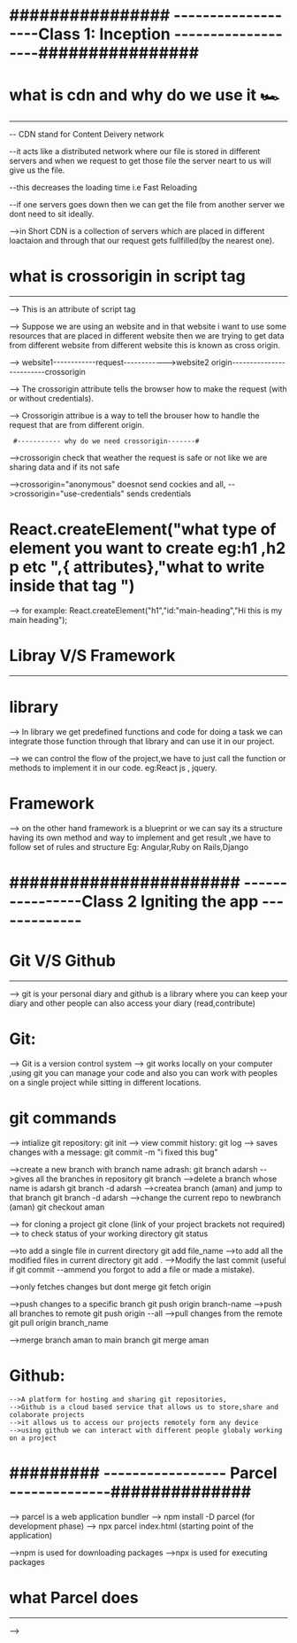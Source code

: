 # ################ -------------------Class 1: Inception -------------------################

# what is cdn and why do we use it 🏎
--------------------------------------

-- CDN stand for Content Deivery network 

--it acts like a distributed network where our file is stored in different servers and when we request to get those file the server neart to us will give us the file.

--this decreases the loading time  i.e Fast Reloading

--if one servers goes down then we can get the file from another server we dont need to sit ideally.

-->in Short CDN is a collection of servers which are placed in different loactaion and through that our request gets fullfilled(by the nearest one).

# what is crossorigin in script tag
-------------------------------------

--> This is an attribute of script tag

--> Suppose we are using an website and in that website i want to use some resources that are placed in different website then we are trying to get data from different website from different website this is known as cross origin.

-->      website1------------request------------>website2
             origin-------------------------crossorigin  

--> The crossorigin attribute tells the browser how to make the request (with or without credentials).

--> Crossorigin attribue is a way to tell the brouser how to handle the request that are from different origin.

     #----------- why do we need crossorigin-------#

-->crossorigin check that weather the request is safe or not like we are sharing data and if its not safe 

-->crossorigin="anonymous"    doesnot send cockies and all,
-->crossorigin="use-credentials"  sends credentials

# React.createElement("what type of element you want to create eg:h1 ,h2 p etc ",{ attributes},"what to write inside that tag ")
--> for example:   React.createElement("h1","id:"main-heading","Hi this is my main heading");


# Libray V/S Framework
------------------------
# library

--> In library we get predefined functions and code for doing a task we can integrate those function through that library and can use it in our project.

--> we can control the flow of the project,we have to just call the function or methods to implement it in our code. eg:React js , jquery.

# Framework
 
--> on the other hand framework is a blueprint or we can say its a structure having its own method and way to implement and get result ,we have to follow set of rules and structure Eg: Angular,Ruby on Rails,Django 


#  #######################  ----------------Class 2 Igniting the app ------------- #######################

# Git V/S Github
-----------------

--> git is your personal diary and github is a library where you can keep your diary and other people can also access     your diary (read,contribute)

 # Git: 

   --> Git is a version control system
   --> git works locally on your computer ,using git you can manage your code and also you can work with peoples on a single project while sitting in different locations.

  # git commands

   --> intialize git repository:                               git init
   --> view commit history:                                    git log
   --> saves changes with a message:                           git commit -m "i fixed this bug"
   
   -->create a new branch with branch name adrash:             git branch adarsh
   -->gives all the branches in repository                     git branch 
   -->delete a branch whose name is adarsh                     git branch -d adarsh 
   -->createa branch (aman) and jump to that branch            git branch -d adarsh 
   -->change the current repo to newbranch (aman)              git checkout aman
   
   --> for cloning a project                                   git clone (link of your project brackets not required)
   --> to check status of your working directory               git status
   
   -->to add a single file in current directory                git add file_name
   -->to add all the modified files in current directory       git add .
   -->Modify the last commit (useful if                        git commit --ammend 
    you forgot to add a file or made a mistake).

   -->only fetches changes but dont merge                      git fetch origin

   -->push changes to a specific branch                        git push origin branch-name
   -->push all branches to remote                              git push origin --all
   -->pull changes from the remote                             git pull origin branch_name

   -->merge branch aman to main branch                         git merge aman
 

 # Github:

    -->A platform for hosting and sharing git repositories, 
    -->Github is a cloud based service that allows us to store,share and colaborate projects
    -->it allows us to access our projects remotely form any device 
    -->using github we can interact with different people globaly working on a project

#  ######### ----------------- Parcel --------------##############

--> parcel is a web application bundler
--> npm install -D parcel  (for development phase)
--> npx parcel index.html (starting point of the application)

   -->npm is used for downloading packages
   -->npx is used for executing packages

# what Parcel does
--------------------

-->

